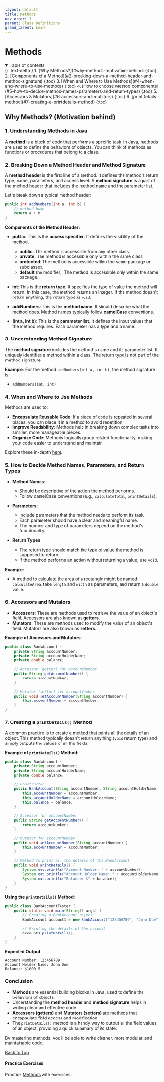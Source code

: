 ```yaml
---
layout: default
title: Methods
nav_order: 3
parent: Class Definitions
grand_parent: Learn
---
```


# Methods

<details open markdown="block">
  <summary>
    Table of contents
  </summary>
  {: .text-delta }
1. [Why Methods?](#why-methods-motivation-behind)
   {:toc}
2. [Components of a Method](#2-breaking-down-a-method-header-and-method-signature)
   {:toc}
3. [When and Where to Use Methods](#4-when-and-where-to-use-methods)
   {:toc}
4. [How to choose Method components](#5-how-to-decide-method-names-parameters-and-return-types)
   {:toc}
5. [Accessors & Mutators](#6-accessors-and-mutators)
   {:toc}
6. [printDetails method](#7-creating-a-printdetails-method)
   {:toc}
</details>

## Why Methods? (Motivation behind)

### 1. **Understanding Methods in Java**

A **method** is a block of code that performs a specific task. In Java, methods are used to define the behaviors of objects. You can think of methods as functions or procedures that belong to a class.

### 2. **Breaking Down a Method Header and Method Signature**

A **method header** is the first line of a method. It defines the method's return type, name, parameters, and access level. A **method signature** is a part of the method header that includes the method name and the parameter list.

Let's break down a typical method header:

```java
public int addNumbers(int a, int b) {
    // method body
    return a + b;
}
```

**Components of the Method Header:**

- **public**: This is the **access specifier**. It defines the visibility of the method.
  - **public**: The method is accessible from any other class.
  - **private**: The method is accessible only within the same class.
  - **protected**: The method is accessible within the same package or subclasses.
  - **default** (no modifier): The method is accessible only within the same package.

- **int**: This is the **return type**. It specifies the type of value the method will return. In this case, the method returns an integer. If the method doesn't return anything, the return type is `void`.

- **addNumbers**: This is the **method name**. It should describe what the method does. Method names typically follow **camelCase** conventions.

- **(int a, int b)**: This is the **parameter list**. It defines the input values that the method requires. Each parameter has a type and a name.

### 3. **Understanding Method Signature**

The **method signature** includes the method's name and its parameter list. It uniquely identifies a method within a class. The return type is not part of the method signature.

**Example**:
For the method `addNumbers(int a, int b)`, the method signature is:
- `addNumbers(int, int)`

### 4. **When and Where to Use Methods**

Methods are used to:
- **Encapsulate Reusable Code**: If a piece of code is repeated in several places, you can place it in a method to avoid repetition.
- **Improve Readability**: Methods help in breaking down complex tasks into smaller, more manageable pieces.
- **Organize Code**: Methods logically group related functionality, making your code easier to understand and maintain.

Explore these in-depth [here](./methods-when-where).

### 5. **How to Decide Method Names, Parameters, and Return Types**

- **Method Names**:
  - Should be descriptive of the action the method performs.
  - Follow camelCase conventions (e.g., `calculateTotal`, `printDetails`).
  
- **Parameters**:
  - Include parameters that the method needs to perform its task.
  - Each parameter should have a clear and meaningful name.
  - The number and type of parameters depend on the method's functionality.

- **Return Types**:
  - The return type should match the type of value the method is supposed to return.
  - If the method performs an action without returning a value, use `void`.

**Example**:
- A method to calculate the area of a rectangle might be named `calculateArea`, take `length` and `width` as parameters, and return a `double` value.

### 6. **Accessors and Mutators**

- **Accessors**: These are methods used to retrieve the value of an object's field. Accessors are also known as **getters**.
- **Mutators**: These are methods used to modify the value of an object's field. Mutators are also known as **setters**.

**Example of Accessors and Mutators**:

```java
public class BankAccount {
    private String accountNumber;
    private String accountHolderName;
    private double balance;

    // Accessor (getter) for accountNumber
    public String getAccountNumber() {
        return accountNumber;
    }

    // Mutator (setter) for accountNumber
    public void setAccountNumber(String accountNumber) {
        this.accountNumber = accountNumber;
    }
}
```

### 7. **Creating a `printDetails()` Method**

A common practice is to create a method that prints all the details of an object. This method typically doesn't return anything (`void` return type) and simply outputs the values of all the fields.

**Example of `printDetails()` Method**:

```java
public class BankAccount {
    private String accountNumber;
    private String accountHolderName;
    private double balance;

    // Constructor
    public BankAccount(String accountNumber, String accountHolderName, double balance) {
        this.accountNumber = accountNumber;
        this.accountHolderName = accountHolderName;
        this.balance = balance;
    }

    // Accessor for accountNumber
    public String getAccountNumber() {
        return accountNumber;
    }

    // Mutator for accountNumber
    public void setAccountNumber(String accountNumber) {
        this.accountNumber = accountNumber;
    }

    // Method to print all the details of the BankAccount
    public void printDetails() {
        System.out.println("Account Number: " + accountNumber);
        System.out.println("Account Holder Name: " + accountHolderName);
        System.out.println("Balance: $" + balance);
    }
}
```

**Using the `printDetails()` Method**:

```java
public class BankAccountTester {
    public static void main(String[] args) {
        // Creating a BankAccount object
        BankAccount account1 = new BankAccount("123456789", "John Doe", 1000.50);

        // Printing the details of the account
        account1.printDetails();
    }
}
```

**Expected Output**:
```
Account Number: 123456789
Account Holder Name: John Doe
Balance: $1000.5
```

### Conclusion

- **Methods** are essential building blocks in Java, used to define the behaviors of objects.
- Understanding the **method header** and **method signature** helps in writing clear and effective code.
- **Accessors (getters)** and **Mutators (setters)** are methods that encapsulate field access and modification.
- The `printDetails()` method is a handy way to output all the field values of an object, providing a quick summary of its state.

By mastering methods, you'll be able to write cleaner, more modular, and maintainable code.

[Back to Top](#top)

#### Practice Exercises
Practice [Methods](../../../practice/java/foundations/methods) with exercises.